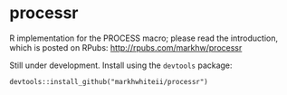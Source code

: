 # processr
R implementation for the PROCESS macro; please read the introduction, which is posted on RPubs: http://rpubs.com/markhw/processr

Still under development. Install using the `devtools` package:

`devtools::install_github("markhwhiteii/processr")`
